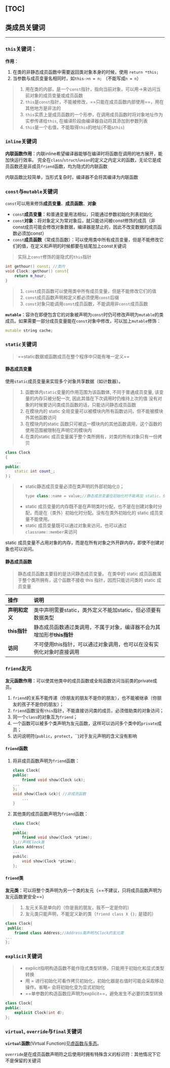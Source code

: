 [TOC]
---
## 类成员关键词
---

### `this`关键词：
**作用**：
1. 在类的非静态成员函数中需要返回类对象本身的时候，使用 `return *this;`
2. 当参数与成员变量名相同时，如`this->n = n;` （不能写成`n = n`）
> 1. 用在类的内部，是一个`const`指针，指向当前对象，可以用->来访问当前对象的成员变量或成员函数
> 2. `this`是`const`指针，不能被修改，==只能在成员函数内部使用==，用在其他地方是非法的
> 3. `this`实质上是成员函数的一个形参，在调用成员函数时将对象地址作为实参传递给`this`, 在编译阶段由编译器自动将其添加到参数列表
> 4. `this`是一个右值，不能取得`this`的地址(不能`&this`)

### `inline`关键词
**内联函数作用**：内联inline希望编译器能够在编译时将函数在调用的地方展开，能加快运行效率。
完全在`class`/`struct`/`union`的定义之内定义的函数，无论它是成员函数还是非成员`friend`函数，均为隐式的内联函数

内联函数比较简单，当形式复杂时，编译器不会将其编译为内联函数


### `const`与`mutable`关键词
`const`可以用来修饰**成员变量**、**成员函数**、**对象**
- `const`**成员变量**：和普通变量用法相似，只能通过参数初始化列表初始化
- `const`**对象**：将对象定义为常对象后，就只能访问被const修饰的成员（非const成员可能会修改对象数据，编译器是禁止的，因此不改变数据的成员函数必须加const）
- `const`**成员函数**（常成员函数）：可以使用类中所有成员变量，但是不能修改它们的值，在定义和声明的时候都要在结尾加上const关键词
> 实际上`const`修饰的是隐式的`this`指针

```cpp
int gethour() const; //类内
void Clock::gethour() const{
    return m_hour;
}
```
> 1. `const`成员函数可以使用类中所有成员变量，但是不能修改它们的值
> 2. `const`成员函数声明和定义都必须使用`const`后缀
> 3. `const`对象只能调用`const`成员函数，不能调用非`const`成员函数

**`mutable`**：容许在即便包含它的对象被声明为`const`时仍可修改声明为`mutable`的类成员。如果需要一部分成员变量能在`const`对象中修改，可以加上`mutable`修饰：

```cpp
mutable string cache;
```

### `static`关键词
> ==static数据或函数成员在整个程序中只能有唯一定义==

#### 静态成员变量
使用`static`成员变量来实现多个对象共享数据（如计数器）。
> 1. 函数体内`static`变量的作用范围为该函数体, 不同于普通成员变量, 该变量的内存只被分配一次, 因此其值在下次调用时仍维持上次的值
> 没有对象的时候要访问类成员函数的话，只能访问静态成员函数
> 3. 在模块内的 static 全局变量可以被模块内所有函数访问，但不能被模块外其他函数访问
> 4. 在模块内的static 函数只可被这一模块内的其他函数调用，这个函数的使用范围被限制在声明它的模块内
> 5. 在类的static 成员变量属于整个类所拥有，对类的所有对象只有一份拷贝

```cpp
class Clock
{
    ...
public:
    static int count_;
}；
```
> - static静态成员变量必须在类声明的外部初始化()；
>   ```cpp
>   type class::name = value;//静态成员变量在初始化时不能再加 static，但必须要有数据类型
>   ```
> - static 成员变量的内存既不是在声明类时分配，也不是在创建对象时分配，而是在（类外）初始化时分配。没有在类外初始化的 static 成员变量不能使用。
> - static 成员变量既可以通过对象来访问，也可以通过`classname::member`来访问
> 
static 成员变量不占用对象的内存，而是在所有对象之外开辟内存，即使不创建对象也可以访问。
#### 静态成员函数
> 静态成员函数主要目的是访问静态成员变量。
> 在类中的 static 成员函数属于整个类所拥有，这个函数不接收 this 指针，因而只能访问类的 static 成员变量

操作 | 说明
:------- | :-------
**声明和定义** | 类中声明需要static，类外定义不能加static，但必须要有数据类型
**this指针** | 静态成员函数通过类调用，不属于对象，编译器不会为其增加形参**this指针**
**访问** | 不可使用this指针，可以通过对象调用，也可以在没有实例化对象时直接调用

### `friend`友元
**友元函数作用**：可以使其他类中的成员函数或全局函数访问当前类的private成员。
1. `friend`的关系不能传递（你朋友的朋友不是你的朋友），也不能被继承（你朋友的孩子不是你的朋友）；
2. `friend`函数没有`this`指针，不能直接访问类的成员，必须借助类的对象访问；
3. 同一个`class`的对象互为`friend`；
4. 一个函数可以被多个类声明为友元函数，这样可以访问多个类中的`private`成员；
5. 访问说明符(`public`，`protect`，``)对于友元声明的含义没有影响
#### `friend`函数
1. 将非成员函数声明为`friend`函数：
    ```cpp
    class Clock{
    public:
        friend void show(Clock &ck);
    ...
    };
    void show(Clock &ck){ //非成员函数
        ...
    }
    ```
2. 其他类的成员函数声明为`friend`函数：
    ```cpp
    class Clock{
    ...
    public:
        friend void show(Clock *ptime);
    };//声明Clock类
    class Address{
    ...
    pubilc:
        void show(Clock *ptime);
    };
    ```
#### `friend`类
**友元类**：可以将整个类声明为另一个类的友元（==不建议，只将成员函数声明为友元函数更安全==）
> 1. 友元关系是单向的（你是我的朋友，我不一定是你的）
> 2. 友元类只能声明，不能定义新的类（`friend class X {};` 是错的）

```cpp
class Clock{
 public:
    friend class Address;//Address类声明为Clock的友元类
...
};
```

### `explicit`关键词

> - explicit指明构造函数不能作隐式类型转换，只能用于初始化和显式类型转换
> - 用 = 进行初始化可看作拷贝初始化，初始化器是右值时可能会采取移动操作。省略= 会将初始化变为显式初始化
> - ==单参数的构造函数应声明为explicit==，避免发生不必要的类型转换
```cpp
class Clock{
public:
	explicit Clock(int d);
};
```
### `virtual`, `override`与`final`关键词
**`virtual`函数**(Virtual Function)见[虚函数与多态](5.虚函数与多态.md)。

`override`是在成员函数声明符之后使用时拥有特殊含义的标识符：其他情况下它不是保留的关键词